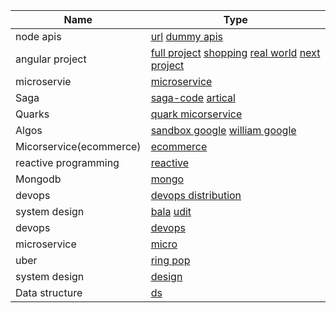 Name | Type |
------ | ------ |
node apis |  [url](https://github.com/akshay0007/instagram-private-api) [dummy apis](https://github.com/akshay0007/Typescript-Quickstart-Projects)
angular project | [full project](https://github.com/yduartep/angular-full-sample) [shopping](https://github.com/ikismail/Angular-ShoppingCart) [real world](https://github.com/gothinkster/angular-realworld-example-app) [next project](https://github.com/Ismaestro/angular9-example-app)
microservie | [microservice](https://github.com/greenlearner01/Microservices-Architecture)
Saga|[saga-code](https://github.com/debezium/debezium-examples/tree/master/saga)  [artical](https://www.infoq.com/articles/saga-orchestration-outbox/?itm_campaign=rightbar_v2&itm_source=infoq&itm_medium=articles_link&itm_content=link_text)
Quarks|[quark micorservice](https://github.com/quarkusio/quarkus/blob/main/MAINTAINERS.adoc)
Algos|[sandbox google](https://gitlab.com/whacks/sandbox/-/tree/master) [william google](https://github.com/williamfiset/Algorithms)
Micorservice(ecommerce)|[ecommerce](https://github.com/ravening/ecommerce-microservice/tree/master/invoice)
reactive programming|[reactive](https://github.com/dilipsundarraj1/Teach-ReactiveSpring)
Mongodb|[mongo](https://github.com/gopalbala/ContactManagement)
devops|[devops distribution](https://github.com/marcel-dempers/docker-development-youtube-series)
system design| [bala](https://github.com/gopalbala)  [udit](https://github.com/anomaly2104)
devops | [devops](https://github.com/marcel-dempers/docker-development-youtube-series)
microservice | [micro](https://github.com/quarkusio/quarkus/blob/main/MAINTAINERS.adoc)
uber | [ring pop](https://github.com/uber-node/ringpop-node)
system design | [design](https://github.com/puncsky/system-design-and-architecture)
Data structure | [ds](https://github.com/reach2arunprakash/Data-Structures)
